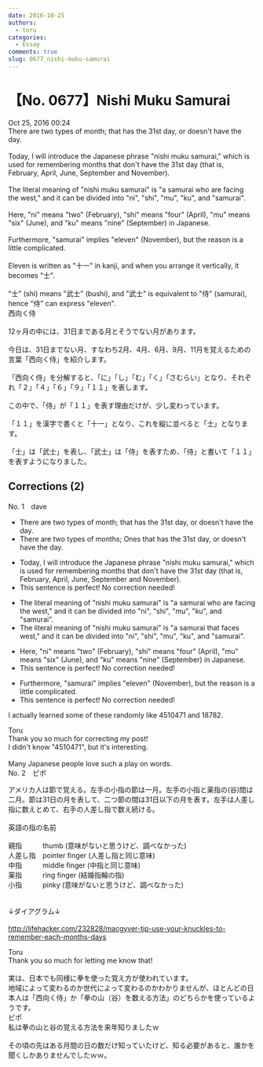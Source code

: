 ```yaml
---
date: 2016-10-25
authors:
  - toru
categories:
  - Essay
comments: true
slug: 0677_nishi-muku-samurai
---
```


# 【No. 0677】Nishi Muku Samurai
<div class="date">Oct 25, 2016 00:24</div>
<div id="post"><div id="body_show_ori">
There are two types of month; that has the 31st day, or doesn't have the day.<br/><br/>Today, I will introduce the Japanese phrase "nishi muku samurai," which is used for remembering months that don't have the 31st day (that is, February, April, June, September and November).<br/><br/>The literal meaning of "nishi muku samurai" is "a samurai who are facing the west," and it can be divided into "ni", "shi", "mu", "ku", and "samurai".<br/><br/>Here, "ni" means "two" (February), "shi" means "four" (April), "mu" means "six" (June), and "ku" means "nine" (September) in Japanese.<br/><br/>Furthermore, "samurai" implies "eleven" (November), but the reason is a little complicated.<br/><br/>Eleven is written as "十一" in kanji, and when you arrange it vertically, it becomes "士".<br/><br/>"士" (shi) means "武士" (bushi), and "武士" is equivalent to "侍" (samurai), hence "侍" can express "eleven". 
</div></div>

<!-- more -->

<div id="post_ja"><div id="body_show_mo">
西向く侍<br/><br/>12ヶ月の中には、31日まである月とそうでない月があります。<br/><br/>今日は、31日までない月、すなわち2月、4月、6月、9月、11月を覚えるための言葉「西向く侍」を紹介します。<br/><br/>「西向く侍」を分解すると、「に」「し」「む」「く」「さむらい」となり、それぞれ「２」「４」「６」「９」「１１」を表します。<br/><br/>この中で、「侍」が「１１」を表す理由だけが、少し変わっています。<br/><br/>「１１」を漢字で書くと「十一」となり、これを縦に並べると「士」となります。<br/><br/>「士」は「武士」を表し、「武士」は「侍」を表すため、「侍」と書いて「１１」を表すようになりました。
</div></div>

## Corrections (2)
<div id="block"><div class="first_name"> No. 1　<span class="just_name">dave</span></div><div id="block2">
<ul class="correction_field">
<li class="incorrect">There are two types of month; that has the 31st day, or doesn't have the day.</li>
<li class="corrected correct">
There are two types of <span class="f_blue">months</span>; <span class="f_red">Ones </span>that has the 31st day, or doesn't have the day.
</li>
</ul>
<ul class="correction_field">
<li class="incorrect">Today, I will introduce the Japanese phrase "nishi muku samurai," which is used for remembering months that don't have the 31st day (that is, February, April, June, September and November).</li>
<li class="corrected perfect">This sentence is perfect! No correction needed!</li>
</ul>
<ul class="correction_field">
<li class="incorrect">The literal meaning of "nishi muku samurai" is "a samurai who are facing the west," and it can be divided into "ni", "shi", "mu", "ku", and "samurai".</li>
<li class="corrected correct">
The literal meaning of "nishi muku samurai" is "a samurai <span class="f_blue">that faces</span> west," and it can be divided into "ni", "shi", "mu", "ku", and "samurai".
</li>
</ul>
<ul class="correction_field">
<li class="incorrect">Here, "ni" means "two" (February), "shi" means "four" (April), "mu" means "six" (June), and "ku" means "nine" (September) in Japanese.</li>
<li class="corrected perfect">This sentence is perfect! No correction needed!</li>
</ul>
<ul class="correction_field">
<li class="incorrect">Furthermore, "samurai" implies "eleven" (November), but the reason is a little complicated.</li>
<li class="corrected perfect">This sentence is perfect! No correction needed!</li>
</ul>
<p class="comment_small">
 I actually learned some of these randomly like 4510471 and 18782.
</p>

</div><div class="name"><span class="just_name">Toru</span><br>
Thank you so much for correcting my post!<br/>I didn't know "4510471", but it's interesting.<br/><br/>Many Japanese people love such a play on words.
</div>
</div>
<div id="block"><div class="first_name"> No. 2　<span class="just_name">ピポ</span></div><div id="block2">
<p class="comment_small">
 アメリカ人は節で覚える。左手の小指の節は一月。左手の小指と薬指の(谷)間は二月。節は31日の月を表して、二つ節の間は31日以下の月を表す。左手は人差し指に数えとめて、右手の人差し指で数え続ける。
 <br/>
 <br/>
 英語の指の名前
 <br/>
 <br/>
 親指　　　thumb (意味がないと思うけど、調べなかった)
 <br/>
 人差し指　pointer finger (人差し指と同じ意味)
 <br/>
 中指　　　middle finger (中指と同じ意味)
 <br/>
 薬指　　　ring finger (結婚指輪の指)
 <br/>
 小指　　　pinky (意味がないと思うけど、調べなかった)
 <br/>
 <br/>
 <br/>
 ↓ダイアグラム↓
 <br/>
 <br/>
 <a href="http://lifehacker.com/232828/macgyver-tip-use-your-knuckles-to-remember-each-months-days" target="_blank">
  http://lifehacker.com/232828/macgyver-tip-use-your-knuckles-to-remember-each-months-days
 </a>
</p>

</div><div class="name"><span class="just_name">Toru</span><br>
Thank you so much for letting me know that!<br/><br/>実は、日本でも同様に拳を使った覚え方が使われています。<br/>地域によって変わるのか世代によって変わるのかわかりませんが、ほとんどの日本人は「西向く侍」か「拳の山（谷）を数える方法」のどちらかを使っているようです。
</div>
<div class="name"><span class="just_name">ピポ</span><br>
私は拳の山と谷の覚える方法を来年知りましたｗ<br/><br/>その頃の先はある月間の日の数だけ知っていたけど、知る必要があると、誰かを聞くしかありませんでしたｗｗ。
</div>
</div>
